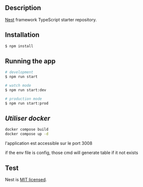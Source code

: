 ## Description

[Nest](https://github.com/nestjs/nest) framework TypeScript starter repository.

## Installation

```bash
$ npm install
```

## Running the app

```bash
# development
$ npm run start 

# watch mode
$ npm run start:dev

# production mode
$ npm run start:prod
```


## _Utiliser docker_
```sh
docker compose build
docker compose up -d
```

l'application est accessible sur le port 3008

if the env file is config, those cmd will generate table if it not exists

## Test

Nest is [MIT licensed](LICENSE).
